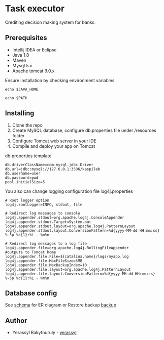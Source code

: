 # Task executor
Crediting decision making system for banks.

## Prerequisites

* Intellij IDEA or Eclipse
* Java 1.8
* Maven
* Mysql 5.x
* Apache tomcat 9.0.x

Ensure installation by checking environment variables

`echo $JAVA_HOME`

`echo $PATH`

## Installing
1. Clone the repo
2. Create MySQL database, configure db.properties file under /resources folder
3. Configure Tomcat web server in your IDE
4. Compile and deploy your app on Tomcat

db.properties template
```
db.driverClassName=com.mysql.jdbc.Driver
db.url=jdbc:mysql://127.0.0.1:3306/kaspilab
db.username=user
db.password=pwd
pool.initialSize=5
```

You also can change logging configuration file log4j.properties
```
# Root logger option
log4j.rootLogger=INFO, stdout, file

# Redirect log messages to console
log4j.appender.stdout=org.apache.log4j.ConsoleAppender
log4j.appender.stdout.Target=System.out
log4j.appender.stdout.layout=org.apache.log4j.PatternLayout
log4j.appender.stdout.layout.ConversionPattern=%d{yyyy-MM-dd HH:mm:ss} %-5p %c{1}:%L - %m%n

# Redirect log messages to a log file
log4j.appender.file=org.apache.log4j.RollingFileAppender
#outputs to Tomcat home
log4j.appender.file.File=${catalina.home}/logs/myapp.log
log4j.appender.file.MaxFileSize=5MB
log4j.appender.file.MaxBackupIndex=10
log4j.appender.file.layout=org.apache.log4j.PatternLayout
log4j.appender.file.layout.ConversionPattern=%d{yyyy-MM-dd HH:mm:ss} %-5p %c{1}:%L - %m%n

```


## Database config
See [schema](/scheme.png) for ER diagram
or
Restore backup [backup](/kaspilab_backup.sql) 


## Author
* Yerassyl Bakytnuruly - [yerassyl](https://github.com/yeraassyl)
